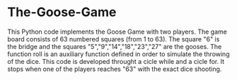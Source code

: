 # The-Goose-Game
This Python code implements the Goose Game with two players.
The game board consists of 63 numbered squares (from 1 to 63).
The square "6" is the bridge and the squares "5","9","14","18","23","27" are the gooses.
The function roll is an auxiliary function defined in order to simulate the throwing of the dice.
This code is developed throught a cicle while and a cicle for. It stops when one of the players reaches "63" with the exact dice shooting.
